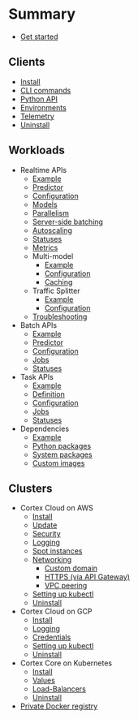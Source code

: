 # Summary

* [Get started](start.md)

## Clients

* [Install](clients/install.md)
* [CLI commands](clients/cli.md)
* [Python API](clients/python.md)
* [Environments](clients/environments.md)
* [Telemetry](clients/telemetry.md)
* [Uninstall](clients/uninstall.md)

## Workloads

* Realtime APIs
  * [Example](workloads/realtime/example.md)
  * [Predictor](workloads/realtime/predictors.md)
  * [Configuration](workloads/realtime/configuration.md)
  * [Models](workloads/realtime/models.md)
  * [Parallelism](workloads/realtime/parallelism.md)
  * [Server-side batching](workloads/realtime/server-side-batching.md)
  * [Autoscaling](workloads/realtime/autoscaling.md)
  * [Statuses](workloads/realtime/statuses.md)
  * [Metrics](workloads/realtime/metrics.md)
  * Multi-model
    * [Example](workloads/realtime/multi-model/example.md)
    * [Configuration](workloads/realtime/multi-model/configuration.md)
    * [Caching](workloads/realtime/multi-model/caching.md)
  * Traffic Splitter
    * [Example](workloads/realtime/traffic-splitter/example.md)
    * [Configuration](workloads/realtime/traffic-splitter/configuration.md)
  * [Troubleshooting](workloads/realtime/troubleshooting.md)
* Batch APIs
  * [Example](workloads/batch/example.md)
  * [Predictor](workloads/batch/predictors.md)
  * [Configuration](workloads/batch/configuration.md)
  * [Jobs](workloads/batch/jobs.md)
  * [Statuses](workloads/batch/statuses.md)
* Task APIs
  * [Example](workloads/task/example.md)
  * [Definition](workloads/task/definitions.md)
  * [Configuration](workloads/task/configuration.md)
  * [Jobs](workloads/task/jobs.md)
  * [Statuses](workloads/task/statuses.md)
* Dependencies
  * [Example](workloads/dependencies/example.md)
  * [Python packages](workloads/dependencies/python-packages.md)
  * [System packages](workloads/dependencies/system-packages.md)
  * [Custom images](workloads/dependencies/images.md)

## Clusters

* Cortex Cloud on AWS
  * [Install](clusters/aws/install.md)
  * [Update](clusters/aws/update.md)
  * [Security](clusters/aws/security.md)
  * [Logging](clusters/aws/logging.md)
  * [Spot instances](clusters/aws/spot.md)
  * [Networking](clusters/aws/networking/index.md)
    * [Custom domain](clusters/aws/networking/custom-domain.md)
    * [HTTPS (via API Gateway)](clusters/aws/networking/https.md)
    * [VPC peering](clusters/aws/networking/vpc-peering.md)
  * [Setting up kubectl](clusters/aws/kubectl.md)
  * [Uninstall](clusters/aws/uninstall.md)
* Cortex Cloud on GCP
  * [Install](clusters/gcp/install.md)
  * [Logging](clusters/gcp/logging.md)
  * [Credentials](clusters/gcp/credentials.md)
  * [Setting up kubectl](clusters/gcp/kubectl.md)
  * [Uninstall](clusters/gcp/uninstall.md)
* Cortex Core on Kubernetes
  * [Install](clusters/kubernetes/install.md)
  * [Values](clusters/kubernetes/values.md)
  * [Load-Balancers](clusters/kubernets/load-balancers.md)
  * [Uninstall](clusters/kubernetes/uninstall.md)
* [Private Docker registry](clusters/registry.md)
